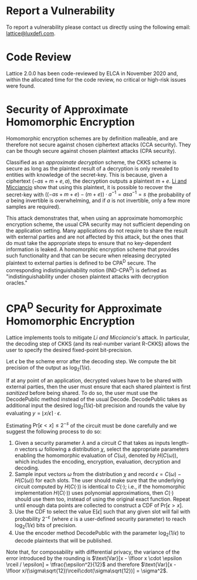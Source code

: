 # Report a Vulnerability
To report a vulnerability please contact us directly using the following email: lattice@luxdefi.com.

# Code Review
Lattice 2.0.0 has been code-reviewed by ELCA in November 2020 and, within the allocated time for the code review, no critical or high-risk issues were found.

# Security of Approximate Homomorphic Encryption
Homomorphic encryption schemes are by definition malleable, and are therefore not secure against chosen ciphertext attacks (CCA security). They can be though secure against chosen plaintext attacks (CPA security).

Classified as an _approximate decryption_ scheme, the CKKS scheme is secure as long as the plaintext result of a decryption is only revealed to entities with knowledge of the secret-key. This is because, given a ciphertext $(-as + m + e, a)$, the decryption outputs a plaintext $m+e$. [Li and Micciancio](https://eprint.iacr.org/2020/1533) show that using this plaintext, it is possible to recover the secret-key with $((-as + m + e) - (m + e)) \cdot a^{-1} = asa^{-1} = s$ (the probability of $a$ being invertible is overwhelming, and if $a$ is not invertible, only a few more samples are required).

This attack demonstrates that, when using an approximate homomorphic encryption scheme, the usual CPA security may not sufficient depending on the application setting. Many applications do not require to share the result with external parties and are not affected by this attack, but the ones that do must take the appropriate steps to ensure that no key-dependent information is leaked. A homomorphic encryption scheme that provides such functionality and that can be secure when releasing decrypted plaintext to external parties is defined to be CPA<sup>D</sup> secure. The corresponding indistinguishability notion (IND-CPA<sup>D</sup>) is defined as "indistinguishability under chosen plaintext attacks with decryption oracles."

# CPA<sup>D</sup> Security for Approximate Homomorphic Encryption
Lattice implements tools to mitigate _Li and Micciancio_'s attack. In particular, the decoding step of CKKS (and its real-number variant R-CKKS) allows the user to specify the desired fixed-point bit-precision.

Let $\epsilon$ be the scheme error after the decoding step. We compute the bit precision of the output as $\log_{2}(1/\epsilon)$.

If at any point of an application, decrypted values have to be shared with external parties, then the user must ensure that each shared plaintext is first _sanitized_ before being shared. To do so, the user must use the $\textsf{DecodePublic}$ method instead of the usual $\textsf{Decode}$. $\textsf{DecodePublic}$ takes as additional input the desired $\log_{2}(1/\epsilon)$-bit precision and rounds the value by evaluating $y = \lfloor x / \epsilon \rceil \cdot \epsilon$.

Estimating $\text{Pr}[\epsilon < x] \leq 2^{-s}$ of the circuit must be done carefully and we suggest the following process to do so:
 1. Given a security parameter $\lambda$ and a circuit $C$ that takes as inputs length-$n$ vectors $\omega$ following a distribution $\chi$, select the appropriate parameters enabling the homomorphic evaluation of $C(\omega)$, denoted by $H(C(\omega))$, which includes the encoding, encryption, evaluation, decryption and decoding.
 2. Sample input vectors $\omega$ from the distribution $\chi$ and record $\epsilon = C(\omega) - H(C(\omega))$ for each slots. The user should make sure that the underlying circuit computed by $H(C(\cdot))$ is identical to $C(\cdot)$; i.e., if the homomorphic implementation $H(C(\cdot))$ uses polynomial approximations, then $C(\cdot)$ should use them too, instead of using the original exact function. Repeat until enough data points are collected to construct a CDF of $\textsf{Pr}[\epsilon > x]$.
 3. Use the CDF to select the value $\text{E}[\epsilon]$ such that any given slot will fail with probability $2^{-\varepsilon}$ (where $\varepsilon$ is a user-defined security parameter) to reach $\log_{2}(1/\epsilon)$ bits of precision. 
 4. Use the encoder method $\textsf{DecodePublic}$ with the parameter $\log_{2}(1/\epsilon)$ to decode plaintexts that will be published.

Note that, for composability with differential privacy, the variance of the error introduced by the rounding is $\text{Var}[x - \lfloor x \cdot \epsilon \rceil / \epsilon] = \tfrac{\epsilon^2}{12}$ and therefore $\text{Var}[x -  \lfloor x/(\sigma\sqrt{12})\rceil\cdot(\sigma\sqrt{12})] = \sigma^2$.
